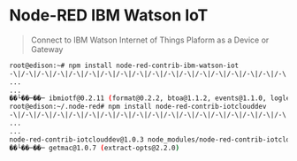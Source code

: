 # Node-RED IBM Watson IoT

> Connect to IBM Watson Internet of Things Plaform as a Device or Gateway

```sh
root@edison:~# npm install node-red-contrib-ibm-watson-iot
-\|/-\|/-\|/-\|/-\|/-\|/-\|/-\|/-\|/-\|/-\|/-\|/-\|/-\|/-\|/-\|/-\|/-\|/-\|/-\|/-\|/-\|/-\|/-\-\|/-\|/-\|z
...
...
��└��─��─ ibmiotf@0.2.11 (format@0.2.2, btoa@1.1.2, events@1.1.0, loglevel@1.4.0, bluebird@2.10.2, axios@)
root@edison:~/.node-red# npm install node-red-contrib-iotclouddev
-\|/-\|/-\|/-\|/-\|/-\|/-\|/-\|/-\|/-\|/-\|/-\|/-\|/-\|/-\|/-\|/-\|/-\|/-\|/-\|/-\|/-\|/-\|/-\|/-\|/-\|/-z
...
...
node-red-contrib-iotclouddev@1.0.3 node_modules/node-red-contrib-iotclouddev
��└��─��─ getmac@1.0.7 (extract-opts@2.2.0)
```

